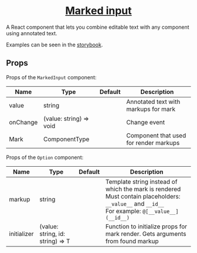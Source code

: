<h1 align="center">
  <a href="https://marked-input.vercel.app">Marked input</a>
</h1>

A React component that lets you combine editable text with any component using annotated text.

Examples can be seen in the [storybook](https://marked-input.vercel.app).

## Props

Props of the `MarkedInput` component:

| Name          | Type                    | Default     | Description                            |
|---------------|-------------------------|-------------|----------------------------------------|
| value         | string                  |             | Annotated text with markups for mark   |
| onChange      | (value: string) => void |             | Change event                           |
| Mark          | ComponentType<T>        |             | Component that used for render markups |

Props of the `Option` component:

| Name        | Type                             | Default | Description                                                                                                                                            |
|-------------|----------------------------------|---------|--------------------------------------------------------------------------------------------------------------------------------------------------------|
| markup      | string                           |         | Template string instead of which the mark is rendered<br/>Must contain placeholders: `__value__` and `__id__`<br/> For example: `@[__value__](__id__)` |
| initializer | (value: string, id: string) => T |         | Function to initialize props for mark render. Gets arguments from found markup                                                                         |
